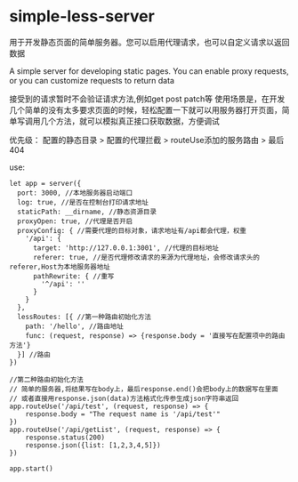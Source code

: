 # simple-less-server

用于开发静态页面的简单服务器。您可以启用代理请求，也可以自定义请求以返回数据

A simple server for developing static pages. You can enable proxy requests, or you can customize requests to return data

接受到的请求暂时不会验证请求方法,例如get post patch等
使用场景是，在开发几个简单的没有太多要求页面的时候，轻松配置一下就可以用服务器打开页面，简单写调用几个方法，就可以模拟真正接口获取数据，方便调试

优先级：
配置的静态目录 > 配置的代理拦截 > routeUse添加的服务路由 > 最后404

use:
```
let app = server({
  port: 3000, //本地服务器启动端口
  log: true, //是否在控制台打印请求地址
  staticPath: __dirname, //静态资源目录
  proxyOpen: true, //代理是否开启
  proxyConfig: { //需要代理的目标对象，请求地址有/api都会代理，权重
    '/api': {
      target: 'http://127.0.0.1:3001', //代理的目标地址
      referer: true, //是否代理修改请求的来源为代理地址，会修改请求头的referer,Host为本地服务器地址
      pathRewrite: { //重写
        '^/api': ''
      }
    }
  },
  lessRoutes: [{ //第一种路由初始化方法
    path: '/hello', //路由地址
    func: (request, response) => {response.body = '直接写在配置项中的路由方法'}
  }] //路由
})

//第二种路由初始化方法
// 简单的服务器,将结果写在body上，最后response.end()会把body上的数据写在里面
// 或者直接用response.json(data)方法格式化传参生成json字符串返回
app.routeUse('/api/test', (request, response) => {
    response.body = "The request name is '/api/test'"
})
app.routeUse('/api/getList', (request, response) => {
    response.status(200)
    response.json({list: [1,2,3,4,5]})
})

app.start()
```


